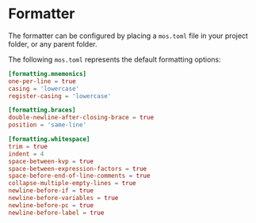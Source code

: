# Formatter
The formatter can be configured by placing a `mos.toml` file in your project folder, or any parent folder.

The following `mos.toml` represents the default formatting options:

```toml
[formatting.mnemonics]
one-per-line = true
casing = 'lowercase'
register-casing = 'lowercase'

[formatting.braces]
double-newline-after-closing-brace = true
position = 'same-line'

[formatting.whitespace]
trim = true
indent = 4
space-between-kvp = true
space-between-expression-factors = true
space-before-end-of-line-comments = true
collapse-multiple-empty-lines = true
newline-before-if = true
newline-before-variables = true
newline-before-pc = true
newline-before-label = true
```